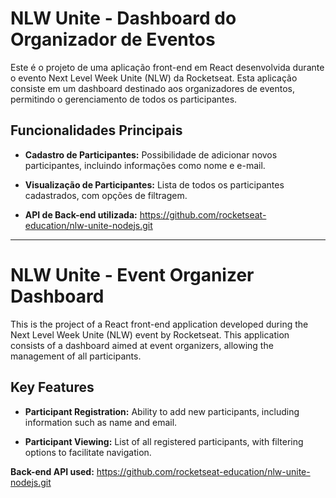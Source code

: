 # NLW Unite - Dashboard do Organizador de Eventos

Este é o projeto de uma aplicação front-end em React desenvolvida durante o evento Next Level Week Unite (NLW) da Rocketseat. Esta aplicação consiste em um dashboard destinado aos organizadores de eventos, permitindo o gerenciamento de todos os participantes.

## Funcionalidades Principais

- **Cadastro de Participantes:** Possibilidade de adicionar novos participantes, incluindo informações como nome e e-mail.

- **Visualização de Participantes:** Lista de todos os participantes cadastrados, com opções de filtragem.

- **API de Back-end utilizada:** https://github.com/rocketseat-education/nlw-unite-nodejs.git
---

# NLW Unite - Event Organizer Dashboard

This is the project of a React front-end application developed during the Next Level Week Unite (NLW) event by Rocketseat. This application consists of a dashboard aimed at event organizers, allowing the management of all participants.

## Key Features

- **Participant Registration:** Ability to add new participants, including information such as name and email.

- **Participant Viewing:** List of all registered participants, with filtering options to facilitate navigation.

**Back-end API used:** https://github.com/rocketseat-education/nlw-unite-nodejs.git

